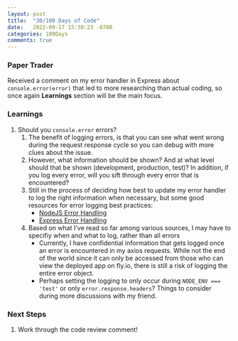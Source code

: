 ```yaml
---
layout: post
title:  "30/100 Days of Code"
date:   2022-09-17 15:30:23 -0700
categories: 100Days
comments: true
---
```


### Paper Trader

Received a comment on my error handler in Express about `console.error(error)` that led to more researching than actual coding, so once again **Learnings** section will be the main focus.


### Learnings

1. Should you `console.error` errors?
    1. The benefit of logging errors, is that you can see what went wrong during the request response cycle so you can debug with more clues about the issue.
    2. However, what information should be shown? And at what level should that be shown (development, production, test)? In addition, if you log every error, will you sift through every error that is encountered? 
    3. Still in the process of deciding how best to update my error handler to log the right information when necessary, but some good resources for error logging best practices:
        - [NodeJS Error Handling](https://www.toptal.com/nodejs/node-js-error-handling)
        - [Express Error Handling](https://www.toptal.com/express-js/routes-js-promises-error-handling)
    4. Based on what I've read so far among various sources, I may have to specifiy when and what to log, rather than all errors
        - Currently, I have confidential information that gets logged once an error is encountered in my axios requests. While not the end of the world since it can only be accessed from those who can view the deployed app on fly.io, there is still a risk of logging the entire error object. 
        - Perhaps setting the logging to only occur during `NODE_ENV === 'test'` or only `error.response.headers`? Things to consider during more discussions with my friend.

### Next Steps
1. Work through the code review comment!
